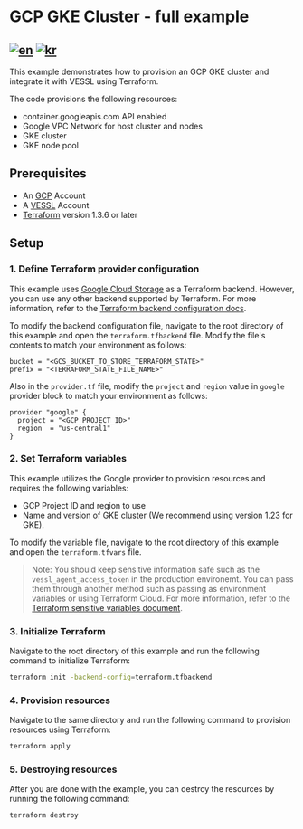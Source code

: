 # GCP GKE Cluster - full example
[![en](https://img.shields.io/badge/lang-en-brightgreen.svg)](README.md) [![kr](https://img.shields.io/badge/lang-kr-brightgreen.svg)](README-kr.md)
-------

This example demonstrates how to provision an GCP GKE cluster and integrate it with VESSL using Terraform.

The code provisions the following resources:
* container.googleapis.com API enabled
* Google VPC Network for host cluster and nodes
* GKE cluster
* GKE node pool

## Prerequisites
* An [GCP](https://console.cloud.google.com/) Account
* A [VESSL](https://vessl.ai/) Account
* [Terraform](https://www.terraform.io/) version 1.3.6 or later

## Setup

### 1. Define Terraform provider configuration

This example uses [Google Cloud Storage](https://developer.hashicorp.com/terraform/language/settings/backends/gcs) as a Terraform backend. However, you can use any other backend supported by Terraform. For more information, refer to the [Terraform backend configuration docs](https://www.terraform.io/docs/language/settings/backends/index.html).

To modify the backend configuration file, navigate to the root directory of this example and open the `terraform.tfbackend` file. Modify the file's contents to match your environment as follows:
```hcl
bucket = "<GCS_BUCKET_TO_STORE_TERRAFORM_STATE>"
prefix = "<TERRAFORM_STATE_FILE_NAME>"
```

Also in the `provider.tf` file, modify the `project` and `region` value in `google` provider block to match your environment as follows:
```hcl
provider "google" {
  project = "<GCP_PROJECT_ID>"
  region  = "us-central1"
}
```

### 2. Set Terraform variables

This example utilizes the Google provider to provision resources and requires the following variables:
* GCP Project ID and region to use
* Name and version of GKE cluster (We recommend using version 1.23 for GKE).

To modify the variable file, navigate to the root directory of this example and open the `terraform.tfvars` file.

> Note: You should keep sensitive information safe such as the `vessl_agent_access_token` in the production environemt. You can pass them through another method such as passing as environment variables or using Terraform Cloud. For more information, refer to the  [Terraform sensitive variables document](https://developer.hashicorp.com/terraform/tutorials/configuration-language/sensitive-variables#set-values-with-variables).

### 3. Initialize Terraform

Navigate to the root directory of this example and run the following command to initialize Terraform:
```bash
terraform init -backend-config=terraform.tfbackend
```

### 4. Provision resources

Navigate to the same directory and run the following command to provision resources using Terraform:
```bash
terraform apply
```

### 5. Destroying resources

After you are done with the example, you can destroy the resources by running the following command:
```bash
terraform destroy
```
